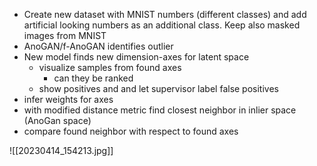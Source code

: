 
- Create new dataset with MNIST numbers (different classes) and add artificial looking numbers as an additional class. Keep also masked images from MNIST
- AnoGAN/f-AnoGAN  identifies outlier
- New model finds new dimension-axes for latent space
	- visualize samples from found axes
		- can they be ranked
	- show positives and and let supervisor label false positives
- infer weights for axes
- with modified distance metric find closest neighbor in inlier space (AnoGan space)
- compare found neighbor with respect to found axes

![[20230414_154213.jpg]]

